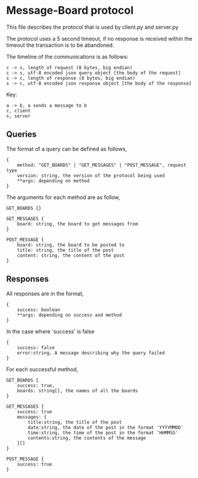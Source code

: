 # Message-Board protocol
This file describes the protocol that is used by client.py and server.py

The protocol uses a 5 second timeout, if no response is received within the timeout the transaction is to be abandoned.

The timeline of the communications is as follows:

    c -> s, length of request (8 bytes, big endian)
    c -> s, utf-8 encoded json query object [the body of the request]
    s -> c, length of response (8 bytes, big endian)
    s -> c, utf-8 encoded json response object [the body of the response]
    
Key:

    a -> b, a sends a message to b
    c, client
    s, server

## Queries

The format of a query can be defined as follows,

    {
        method: "GET_BOARDS" | "GET_MESSAGES" | "POST_MESSAGE", request type
        version: string, the version of the protocol being used
        **args: depending on method
    }

The arguments for each method are as follow,

    GET_BOARDS {}
    
    GET_MESSAGES {
        board: string, the board to get messages from
    }
    
    POST_MESSAGE {
        board: string, the board to be posted to
        title: string, the title of the post
        content: string, the content of the post
    }

## Responses

All responses are in the format,

    {
        success: boolean
        **args: depending on success and method
    }

In the case where 'success' is false

    {
        success: false
        error:string, A message describing why the query failed
    }

For each successful method,

    GET_BOARDS {
        success: true,
        boards: string[], the names of all the boards
    }
    
    GET_MESSAGES {
        success: true
        messages: {
            title:string, the title of the post
            date:string, the date of the post in the format 'YYYYMMDD'
            time:string, the time of the post in the format 'HHMMSS'
            contents:string, the contents of the message
        }[]
    }
    
    POST_MESSAGE {
        success: true
    }